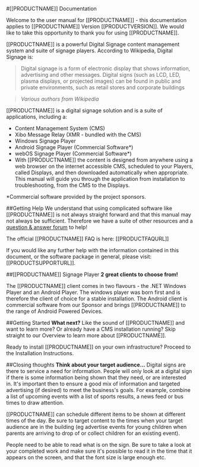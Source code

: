 <!--toc=getting_started-->
#[[PRODUCTNAME]] Documentation

Welcome to the user manual for [[PRODUCTNAME]] - this documentation applies to [[PRODUCTNAME]] Version [[PRODUCTVERSION]]. 
We would like to take this opportunity to thank you for using [[PRODUCTNAME]].

[[PRODUCTNAME]] is a powerful Digital Signage content management system and suite of signage players. According to 
Wikipedia, Digital Signage is:

> Digital signage is a form of electronic display that shows information, advertising and other messages. Digital signs (such as LCD, LED, plasma displays, or projected images) can be found in public and private environments, such as retail stores and corporate buildings

> *Various authors from Wikipedia*

[[PRODUCTNAME]] is a digital signage solution and is a suite of applications, including a:

* Content Management System (CMS)
* Xibo Message Relay (XMR - bundled with the CMS)
* Windows Signage Player
* Android Signage Player (Commercial Software*)
* webOS Signage Player (Commercial Software*)
* With [[PRODUCTNAME]] the content is designed from anywhere using a web browser on the internet accessible CMS, scheduled 
to your Players, called Displays, and then downloaded automatically when appropriate. This manual will guide you through 
the application from installation to troubleshooting, from the CMS to the Displays.

*Commercial software provided by the project sponsors.


##Getting Help
We understand that using complicated software like [[PRODUCTNAME]] is not always straight forward and that this manual may 
not always be sufficient. Therefore we have a suite of other resources and a [question &amp; answer forum]([[PRODUCTSUPPORTURL]]) 
to help!

The official [[PRODUCTNAME]] FAQ is here: [[PRODUCTFAQURL]]

If you would like any further help with the information contained in this document, or the software package in general, 
please visit: [[PRODUCTSUPPORTURL]].

##[[PRODUCTNAME]] Signage Player 
**2 great clients to choose from!**

The [[PRODUCTNAME]] client comes in two flavours - the .NET Windows Player and an Android Player. The windows player was 
born first and is therefore the client of choice for a stable installation. The Android 
client is commercial software from our Sponsor and brings [[PRODUCTNAME]] to the range of Android Powered Devices.

##Getting Started 
**What next?**
Like the sound of [[PRODUCTNAME]] and want to learn more? Or already have a CMS installation running? Skip straight to our 
Overview to learn more about [[PRODUCTNAME]].

Ready to install [[PRODUCTNAME]] on your own infrastructure? Proceed to the Installation Instructions.

##Closing thoughts
**Think about your target audience...**
Digital signs are there to service a need for information. People will only look at a digital sign if there is some information 
being shown that they need, or are interested in. It's important then to ensure a good mix of information and targeted 
advertising (if desired) to meet the business's goals. For example, combine a list of upcoming events with a list of sports 
results, a news feed or bus times to draw attention.

[[PRODUCTNAME]] can schedule different items to be shown at different times of the day. Be sure to target content to the 
times when your target audience are in the building (eg advertise events for young children when parents are arriving to 
drop of or collect children for an existing event).

People need to be able to read what is on the sign. Be sure to take a look at your completed work and make sure it's possible 
to read it in the time that it appears on the screen, and that the font size is large enough etc.
